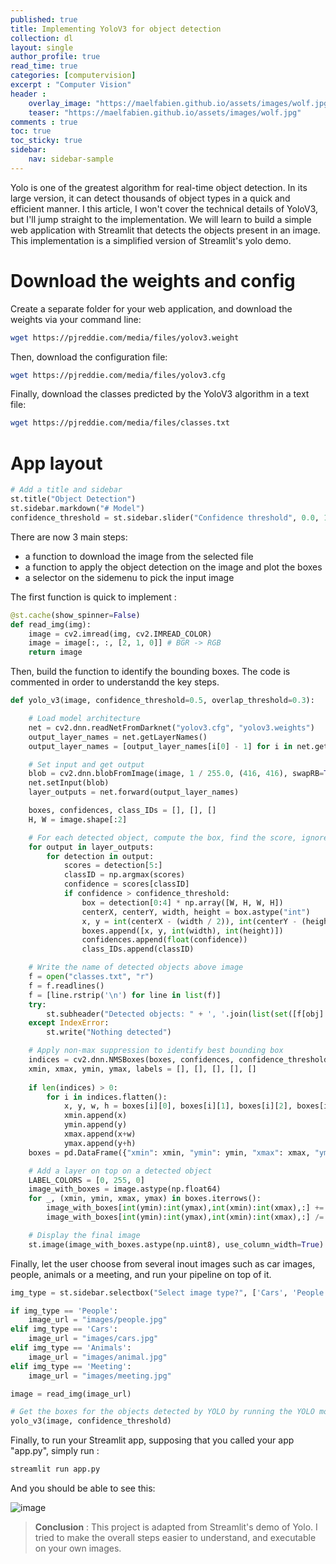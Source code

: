 ```yaml
---
published: true
title: Implementing YoloV3 for object detection
collection: dl
layout: single
author_profile: true
read_time: true
categories: [computervision]
excerpt : "Computer Vision"
header :
    overlay_image: "https://maelfabien.github.io/assets/images/wolf.jpg"
    teaser: "https://maelfabien.github.io/assets/images/wolf.jpg"
comments : true
toc: true
toc_sticky: true
sidebar:
    nav: sidebar-sample
---
```


Yolo is one of the greatest algorithm for real-time object detection. In its large version, it can detect thousands of object types in a quick and efficient manner. I this article, I won't cover the technical details of YoloV3, but I'll jump straight to the implementation. We will learn to build a simple web application with Streamlit that detects the objects present in an image. This implementation is a simplified version of Streamlit's yolo demo.

<script type="text/javascript" async
    src="https://cdn.mathjax.org/mathjax/latest/MathJax.js?config=TeX-MML-AM_CHTML">
</script>

# Download the weights and config

Create a separate folder for your web application, and download the weights via your command line:

```bash
wget https://pjreddie.com/media/files/yolov3.weight
```

Then, download the configuration file:

```bash
wget https://pjreddie.com/media/files/yolov3.cfg
```

Finally, download the classes predicted by the YoloV3 algorithm in a text file:

```bash
wget https://pjreddie.com/media/files/classes.txt
```

# App layout

```python
# Add a title and sidebar
st.title("Object Detection")
st.sidebar.markdown("# Model")
confidence_threshold = st.sidebar.slider("Confidence threshold", 0.0, 1.0, 0.5, 0.01)
```

There are now 3 main steps:
- a function to download the image from the selected file
- a function to apply the object detection on the image and plot the boxes
- a selector on the sidemenu to pick the input image

The first function is quick to implement :

```python
@st.cache(show_spinner=False)
def read_img(img):
    image = cv2.imread(img, cv2.IMREAD_COLOR)
    image = image[:, :, [2, 1, 0]] # BGR -> RGB
    return image
```

Then, build the function to identify the bounding boxes. The code is commented in order to understandd the key steps.

```python
def yolo_v3(image, confidence_threshold=0.5, overlap_threshold=0.3):

	# Load model architecture
    net = cv2.dnn.readNetFromDarknet("yolov3.cfg", "yolov3.weights")
    output_layer_names = net.getLayerNames()
    output_layer_names = [output_layer_names[i[0] - 1] for i in net.getUnconnectedOutLayers()]

    # Set input and get output
    blob = cv2.dnn.blobFromImage(image, 1 / 255.0, (416, 416), swapRB=True, crop=False)
    net.setInput(blob)
    layer_outputs = net.forward(output_layer_names)

    boxes, confidences, class_IDs = [], [], []
    H, W = image.shape[:2]

    # For each detected object, compute the box, find the score, ignore if below
    for output in layer_outputs:
        for detection in output:
            scores = detection[5:]
            classID = np.argmax(scores)
            confidence = scores[classID]
            if confidence > confidence_threshold:
                box = detection[0:4] * np.array([W, H, W, H])
                centerX, centerY, width, height = box.astype("int")
                x, y = int(centerX - (width / 2)), int(centerY - (height / 2))
                boxes.append([x, y, int(width), int(height)])
                confidences.append(float(confidence))
                class_IDs.append(classID)

    # Write the name of detected objects above image
    f = open("classes.txt", "r")
    f = f.readlines()
    f = [line.rstrip('\n') for line in list(f)]
    try:
    	st.subheader("Detected objects: " + ', '.join(list(set([f[obj] for obj in class_IDs]))))
    except IndexError:
    	st.write("Nothing detected")

    # Apply non-max suppression to identify best bounding box
    indices = cv2.dnn.NMSBoxes(boxes, confidences, confidence_threshold, overlap_threshold)
    xmin, xmax, ymin, ymax, labels = [], [], [], [], []
    
    if len(indices) > 0:
        for i in indices.flatten():
            x, y, w, h = boxes[i][0], boxes[i][1], boxes[i][2], boxes[i][3]
            xmin.append(x)
            ymin.append(y)
            xmax.append(x+w)
            ymax.append(y+h)
    boxes = pd.DataFrame({"xmin": xmin, "ymin": ymin, "xmax": xmax, "ymax": ymax})

    # Add a layer on top on a detected object 
	LABEL_COLORS = [0, 255, 0]
	image_with_boxes = image.astype(np.float64)
	for _, (xmin, ymin, xmax, ymax) in boxes.iterrows():
		image_with_boxes[int(ymin):int(ymax),int(xmin):int(xmax),:] += LABEL_COLORS
		image_with_boxes[int(ymin):int(ymax),int(xmin):int(xmax),:] /= 2

	# Display the final image
	st.image(image_with_boxes.astype(np.uint8), use_column_width=True)
```

Finally, let the user choose from several inout images such as car images, people, animals or a meeting, and run your pipeline on top of it.

```python
img_type = st.sidebar.selectbox("Select image type?", ['Cars', 'People', 'Animals', "Meeting"])

if img_type == 'People':
    image_url = "images/people.jpg"
elif img_type == 'Cars':
    image_url = "images/cars.jpg"
elif img_type == 'Animals':
    image_url = "images/animal.jpg"
elif img_type == 'Meeting':
    image_url = "images/meeting.jpg"

image = read_img(image_url)

# Get the boxes for the objects detected by YOLO by running the YOLO model.
yolo_v3(image, confidence_threshold)
```

Finally, to run your Streamlit app, supposing that you called your app "app.py", simply run :

```bash
streamlit run app.py
```

And you should be able to see this:

![image](https://maelfabien.github.io/assets/images/screen_home.png)

> **Conclusion** : This project is adapted from Streamlit's demo of Yolo. I tried to make the overall steps easier to understand, and executable on your own images.